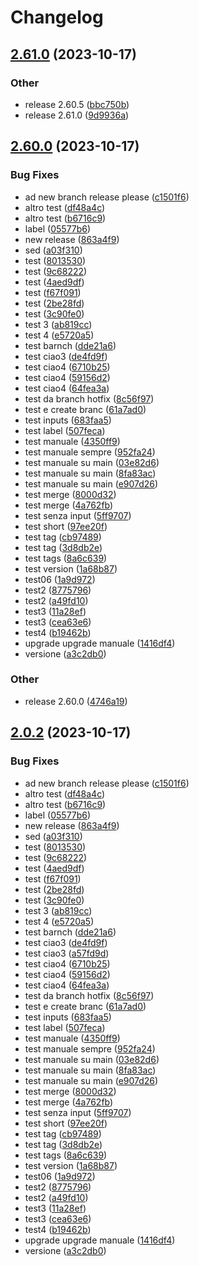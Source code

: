 # Changelog

## [2.61.0](https://github.com/massimo-salidu-acn/hellowrd-gitaction/compare/v2.60.0...v2.61.0) (2023-10-17)


### Other

* release 2.60.5 ([bbc750b](https://github.com/massimo-salidu-acn/hellowrd-gitaction/commit/bbc750bba5dfccf9907f5d32eaf9926141e558f1))
* release 2.61.0 ([9d9936a](https://github.com/massimo-salidu-acn/hellowrd-gitaction/commit/9d9936adb091dbadeef0eefc4374fccccc026ad5))

## [2.60.0](https://github.com/massimo-salidu-acn/hellowrd-gitaction/compare/v2.0.2...v2.60.0) (2023-10-17)


### Bug Fixes

* ad new branch release please ([c1501f6](https://github.com/massimo-salidu-acn/hellowrd-gitaction/commit/c1501f6b33681bc6fbfdce2c67c69f1b2d610a47))
* altro test ([df48a4c](https://github.com/massimo-salidu-acn/hellowrd-gitaction/commit/df48a4caa07692747a0dec99b12056931cce9499))
* altro test ([b6716c9](https://github.com/massimo-salidu-acn/hellowrd-gitaction/commit/b6716c956d45de74beb0cad600e3ccafab05f4bc))
* label ([05577b6](https://github.com/massimo-salidu-acn/hellowrd-gitaction/commit/05577b626cfe16019dda985381e16090a6a004e0))
* new release ([863a4f9](https://github.com/massimo-salidu-acn/hellowrd-gitaction/commit/863a4f9ce8b04e911a3b858981816028e1de562d))
* sed ([a03f310](https://github.com/massimo-salidu-acn/hellowrd-gitaction/commit/a03f31082c7913da86471ee0fecd93de51024550))
* test ([8013530](https://github.com/massimo-salidu-acn/hellowrd-gitaction/commit/8013530573999b4d32f442bebf09a0a608848b9d))
* test ([9c68222](https://github.com/massimo-salidu-acn/hellowrd-gitaction/commit/9c68222800a25ed2ff216338f4ee8681b65fbd09))
* test ([4aed9df](https://github.com/massimo-salidu-acn/hellowrd-gitaction/commit/4aed9dfedf4a10b7634c1da07fcd66fd351e719d))
* test ([f67f091](https://github.com/massimo-salidu-acn/hellowrd-gitaction/commit/f67f091a7b2a7c3f507976d54d19cc38901cd50d))
* test ([2be28fd](https://github.com/massimo-salidu-acn/hellowrd-gitaction/commit/2be28fdc34cf9ede7ee0eb94b696f4c2a2b5d147))
* test ([3c90fe0](https://github.com/massimo-salidu-acn/hellowrd-gitaction/commit/3c90fe0336af6f2410e28b9b1e191161ac83fae3))
* test 3 ([ab819cc](https://github.com/massimo-salidu-acn/hellowrd-gitaction/commit/ab819cc7f21e1965f6332ba13f5f6b5dbce10298))
* test 4 ([e5720a5](https://github.com/massimo-salidu-acn/hellowrd-gitaction/commit/e5720a53453a9f8d3bc09c3e34c9b451c3995d32))
* test barnch ([dde21a6](https://github.com/massimo-salidu-acn/hellowrd-gitaction/commit/dde21a6b2b464ef84b1acb94a6ff6b2bdfea6e0a))
* test ciao3 ([de4fd9f](https://github.com/massimo-salidu-acn/hellowrd-gitaction/commit/de4fd9f9b8b0d3575bba5ce30d7172b4ab093ad4))
* test ciao4 ([6710b25](https://github.com/massimo-salidu-acn/hellowrd-gitaction/commit/6710b257f73231513b6c8b4d8129eba1ecefa04c))
* test ciao4 ([59156d2](https://github.com/massimo-salidu-acn/hellowrd-gitaction/commit/59156d2de8d7ea39a27acdcd36397bcdf95d927e))
* test ciao4 ([64fea3a](https://github.com/massimo-salidu-acn/hellowrd-gitaction/commit/64fea3ab607e34d293973fc8ae825bcd1663784c))
* test da branch hotfix ([8c56f97](https://github.com/massimo-salidu-acn/hellowrd-gitaction/commit/8c56f974b10ba010a8d3f2654e7de4da64342614))
* test e create branc ([61a7ad0](https://github.com/massimo-salidu-acn/hellowrd-gitaction/commit/61a7ad030942e6358e35b0f762d53fa2c2f65da3))
* test inputs ([683faa5](https://github.com/massimo-salidu-acn/hellowrd-gitaction/commit/683faa5c346eddd6fbb9bc90251a94c98f8442a4))
* test label ([507feca](https://github.com/massimo-salidu-acn/hellowrd-gitaction/commit/507feca2e9e2a31feea71feffa8c53d5e806708a))
* test manuale ([4350ff9](https://github.com/massimo-salidu-acn/hellowrd-gitaction/commit/4350ff9df022cf15756515a69ebdabe631277a84))
* test manuale sempre ([952fa24](https://github.com/massimo-salidu-acn/hellowrd-gitaction/commit/952fa243b2f4f31c976b795f1974005a4f6e0ced))
* test manuale su main ([03e82d6](https://github.com/massimo-salidu-acn/hellowrd-gitaction/commit/03e82d6d41c2f129217a8480b6cf96e0e077a545))
* test manuale su main ([8fa83ac](https://github.com/massimo-salidu-acn/hellowrd-gitaction/commit/8fa83ac93ccf166295b5080210cffd0244e5f58a))
* test manuale su main ([e907d26](https://github.com/massimo-salidu-acn/hellowrd-gitaction/commit/e907d26480fc6f599721f34c0adcc13b89eeb0cc))
* test merge ([8000d32](https://github.com/massimo-salidu-acn/hellowrd-gitaction/commit/8000d32716bbb1cac6ce5ffd1998f71b23d9ebf1))
* test merge ([4a762fb](https://github.com/massimo-salidu-acn/hellowrd-gitaction/commit/4a762fb1fd15051a494903fdafc776ceb53c3024))
* test senza input ([5ff9707](https://github.com/massimo-salidu-acn/hellowrd-gitaction/commit/5ff97071fe117912177e411a990932fb8e9e7d2d))
* test short ([97ee20f](https://github.com/massimo-salidu-acn/hellowrd-gitaction/commit/97ee20f38840b2431024b88833fd1f0addb8cde7))
* test tag ([cb97489](https://github.com/massimo-salidu-acn/hellowrd-gitaction/commit/cb97489fc8512d265759b31d3fc1b4abb063bb16))
* test tag ([3d8db2e](https://github.com/massimo-salidu-acn/hellowrd-gitaction/commit/3d8db2ec53d691f979c6a819d5b7ad5a36e1354a))
* test tags ([8a6c639](https://github.com/massimo-salidu-acn/hellowrd-gitaction/commit/8a6c6393be830c8273d3ef2c3a41af79ad3e559c))
* test version ([1a68b87](https://github.com/massimo-salidu-acn/hellowrd-gitaction/commit/1a68b87b87d2797cd57798f6ead355209dc56b58))
* test06 ([1a9d972](https://github.com/massimo-salidu-acn/hellowrd-gitaction/commit/1a9d972f3a27def318543460d872aaaaed289a7a))
* test2 ([8775796](https://github.com/massimo-salidu-acn/hellowrd-gitaction/commit/87757962ba54543a02da839236ef564870379c36))
* test2 ([a49fd10](https://github.com/massimo-salidu-acn/hellowrd-gitaction/commit/a49fd10039256bb058e2bed5e3dd6e75ff31f5e3))
* test3 ([11a28ef](https://github.com/massimo-salidu-acn/hellowrd-gitaction/commit/11a28efb9767b8e68c4c4e46caf76484be20702a))
* test3 ([cea63e6](https://github.com/massimo-salidu-acn/hellowrd-gitaction/commit/cea63e6de7a28f03a437cafbae45a25ed2397466))
* test4 ([b19462b](https://github.com/massimo-salidu-acn/hellowrd-gitaction/commit/b19462bab9a7fb2ef4b310286154c86d8abb0f18))
* upgrade upgrade manuale ([1416df4](https://github.com/massimo-salidu-acn/hellowrd-gitaction/commit/1416df49c6408b8a7548f21f40ecfde048d84f5b))
* versione ([a3c2db0](https://github.com/massimo-salidu-acn/hellowrd-gitaction/commit/a3c2db0211afb0a54fcbd73ee1b1d1627c9b0180))


### Other

* release 2.60.0 ([4746a19](https://github.com/massimo-salidu-acn/hellowrd-gitaction/commit/4746a191dfa35baddbd2a9fd29ef912a5755273d))

## [2.0.2](https://github.com/massimo-salidu-acn/hellowrd-gitaction/compare/v2.0.1...v2.0.2) (2023-10-17)


### Bug Fixes

* ad new branch release please ([c1501f6](https://github.com/massimo-salidu-acn/hellowrd-gitaction/commit/c1501f6b33681bc6fbfdce2c67c69f1b2d610a47))
* altro test ([df48a4c](https://github.com/massimo-salidu-acn/hellowrd-gitaction/commit/df48a4caa07692747a0dec99b12056931cce9499))
* altro test ([b6716c9](https://github.com/massimo-salidu-acn/hellowrd-gitaction/commit/b6716c956d45de74beb0cad600e3ccafab05f4bc))
* label ([05577b6](https://github.com/massimo-salidu-acn/hellowrd-gitaction/commit/05577b626cfe16019dda985381e16090a6a004e0))
* new release ([863a4f9](https://github.com/massimo-salidu-acn/hellowrd-gitaction/commit/863a4f9ce8b04e911a3b858981816028e1de562d))
* sed ([a03f310](https://github.com/massimo-salidu-acn/hellowrd-gitaction/commit/a03f31082c7913da86471ee0fecd93de51024550))
* test ([8013530](https://github.com/massimo-salidu-acn/hellowrd-gitaction/commit/8013530573999b4d32f442bebf09a0a608848b9d))
* test ([9c68222](https://github.com/massimo-salidu-acn/hellowrd-gitaction/commit/9c68222800a25ed2ff216338f4ee8681b65fbd09))
* test ([4aed9df](https://github.com/massimo-salidu-acn/hellowrd-gitaction/commit/4aed9dfedf4a10b7634c1da07fcd66fd351e719d))
* test ([f67f091](https://github.com/massimo-salidu-acn/hellowrd-gitaction/commit/f67f091a7b2a7c3f507976d54d19cc38901cd50d))
* test ([2be28fd](https://github.com/massimo-salidu-acn/hellowrd-gitaction/commit/2be28fdc34cf9ede7ee0eb94b696f4c2a2b5d147))
* test ([3c90fe0](https://github.com/massimo-salidu-acn/hellowrd-gitaction/commit/3c90fe0336af6f2410e28b9b1e191161ac83fae3))
* test 3 ([ab819cc](https://github.com/massimo-salidu-acn/hellowrd-gitaction/commit/ab819cc7f21e1965f6332ba13f5f6b5dbce10298))
* test 4 ([e5720a5](https://github.com/massimo-salidu-acn/hellowrd-gitaction/commit/e5720a53453a9f8d3bc09c3e34c9b451c3995d32))
* test barnch ([dde21a6](https://github.com/massimo-salidu-acn/hellowrd-gitaction/commit/dde21a6b2b464ef84b1acb94a6ff6b2bdfea6e0a))
* test ciao3 ([de4fd9f](https://github.com/massimo-salidu-acn/hellowrd-gitaction/commit/de4fd9f9b8b0d3575bba5ce30d7172b4ab093ad4))
* test ciao3 ([a57fd9d](https://github.com/massimo-salidu-acn/hellowrd-gitaction/commit/a57fd9ddd1bfbac8e912975dbf568080fb7a9b14))
* test ciao4 ([6710b25](https://github.com/massimo-salidu-acn/hellowrd-gitaction/commit/6710b257f73231513b6c8b4d8129eba1ecefa04c))
* test ciao4 ([59156d2](https://github.com/massimo-salidu-acn/hellowrd-gitaction/commit/59156d2de8d7ea39a27acdcd36397bcdf95d927e))
* test ciao4 ([64fea3a](https://github.com/massimo-salidu-acn/hellowrd-gitaction/commit/64fea3ab607e34d293973fc8ae825bcd1663784c))
* test da branch hotfix ([8c56f97](https://github.com/massimo-salidu-acn/hellowrd-gitaction/commit/8c56f974b10ba010a8d3f2654e7de4da64342614))
* test e create branc ([61a7ad0](https://github.com/massimo-salidu-acn/hellowrd-gitaction/commit/61a7ad030942e6358e35b0f762d53fa2c2f65da3))
* test inputs ([683faa5](https://github.com/massimo-salidu-acn/hellowrd-gitaction/commit/683faa5c346eddd6fbb9bc90251a94c98f8442a4))
* test label ([507feca](https://github.com/massimo-salidu-acn/hellowrd-gitaction/commit/507feca2e9e2a31feea71feffa8c53d5e806708a))
* test manuale ([4350ff9](https://github.com/massimo-salidu-acn/hellowrd-gitaction/commit/4350ff9df022cf15756515a69ebdabe631277a84))
* test manuale sempre ([952fa24](https://github.com/massimo-salidu-acn/hellowrd-gitaction/commit/952fa243b2f4f31c976b795f1974005a4f6e0ced))
* test manuale su main ([03e82d6](https://github.com/massimo-salidu-acn/hellowrd-gitaction/commit/03e82d6d41c2f129217a8480b6cf96e0e077a545))
* test manuale su main ([8fa83ac](https://github.com/massimo-salidu-acn/hellowrd-gitaction/commit/8fa83ac93ccf166295b5080210cffd0244e5f58a))
* test manuale su main ([e907d26](https://github.com/massimo-salidu-acn/hellowrd-gitaction/commit/e907d26480fc6f599721f34c0adcc13b89eeb0cc))
* test merge ([8000d32](https://github.com/massimo-salidu-acn/hellowrd-gitaction/commit/8000d32716bbb1cac6ce5ffd1998f71b23d9ebf1))
* test merge ([4a762fb](https://github.com/massimo-salidu-acn/hellowrd-gitaction/commit/4a762fb1fd15051a494903fdafc776ceb53c3024))
* test senza input ([5ff9707](https://github.com/massimo-salidu-acn/hellowrd-gitaction/commit/5ff97071fe117912177e411a990932fb8e9e7d2d))
* test short ([97ee20f](https://github.com/massimo-salidu-acn/hellowrd-gitaction/commit/97ee20f38840b2431024b88833fd1f0addb8cde7))
* test tag ([cb97489](https://github.com/massimo-salidu-acn/hellowrd-gitaction/commit/cb97489fc8512d265759b31d3fc1b4abb063bb16))
* test tag ([3d8db2e](https://github.com/massimo-salidu-acn/hellowrd-gitaction/commit/3d8db2ec53d691f979c6a819d5b7ad5a36e1354a))
* test tags ([8a6c639](https://github.com/massimo-salidu-acn/hellowrd-gitaction/commit/8a6c6393be830c8273d3ef2c3a41af79ad3e559c))
* test version ([1a68b87](https://github.com/massimo-salidu-acn/hellowrd-gitaction/commit/1a68b87b87d2797cd57798f6ead355209dc56b58))
* test06 ([1a9d972](https://github.com/massimo-salidu-acn/hellowrd-gitaction/commit/1a9d972f3a27def318543460d872aaaaed289a7a))
* test2 ([8775796](https://github.com/massimo-salidu-acn/hellowrd-gitaction/commit/87757962ba54543a02da839236ef564870379c36))
* test2 ([a49fd10](https://github.com/massimo-salidu-acn/hellowrd-gitaction/commit/a49fd10039256bb058e2bed5e3dd6e75ff31f5e3))
* test3 ([11a28ef](https://github.com/massimo-salidu-acn/hellowrd-gitaction/commit/11a28efb9767b8e68c4c4e46caf76484be20702a))
* test3 ([cea63e6](https://github.com/massimo-salidu-acn/hellowrd-gitaction/commit/cea63e6de7a28f03a437cafbae45a25ed2397466))
* test4 ([b19462b](https://github.com/massimo-salidu-acn/hellowrd-gitaction/commit/b19462bab9a7fb2ef4b310286154c86d8abb0f18))
* upgrade upgrade manuale ([1416df4](https://github.com/massimo-salidu-acn/hellowrd-gitaction/commit/1416df49c6408b8a7548f21f40ecfde048d84f5b))
* versione ([a3c2db0](https://github.com/massimo-salidu-acn/hellowrd-gitaction/commit/a3c2db0211afb0a54fcbd73ee1b1d1627c9b0180))
